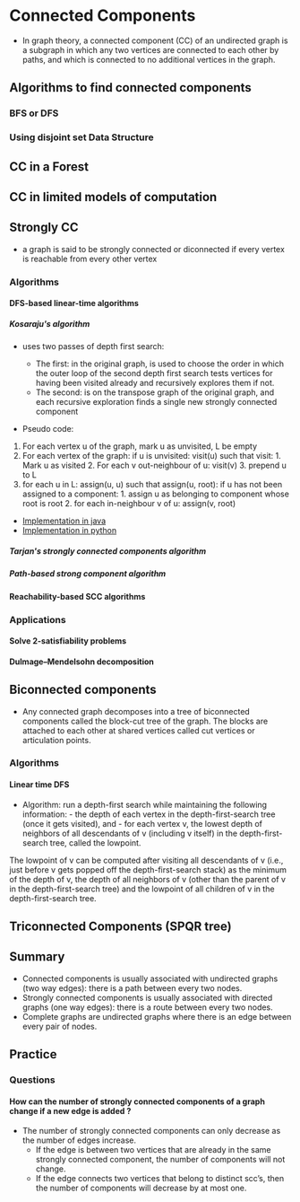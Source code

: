 

# Connected Components 

- In graph theory, a connected component (CC) of an undirected graph is a subgraph in which any two vertices are connected to each other by paths, and which is connected to no additional vertices in the graph. 

## Algorithms to find connected components

### BFS or DFS

### Using disjoint set Data Structure 


## CC in a Forest 


## CC in limited models of computation 

## Strongly CC

- a graph is said to be strongly connected or diconnected if every vertex is reachable from every other vertex 

### Algorithms 

#### DFS-based linear-time algorithms

##### Kosaraju's algorithm

- uses two passes of depth first search:
    - The first: in the original graph, is used to choose the order in which the outer loop of the second depth first search tests vertices for having been visited already and recursively explores them if not.
    - The second: is on the transpose graph of the original graph, and each recursive exploration finds a single new strongly connected component

- Pseudo code: 
 1. For each vertex u of the graph, mark u as unvisited, L be empty
 2. For each vertex of the graph:
      if u is unvisited:
          visit(u) such that visit:
             1. Mark u as visited
             2. For each v out-neighbour of u: visit(v)
             3. prepend u to L 
 3. for each u in L: assign(u, u) such that assign(u, root):
      if u has not been assigned to a component:
         1. assign u as belonging to component whose root is root
         2. for each in-neighbour v of u: assign(v, root)
         
- [Implementation in java](https://github.com/chemouna/practice/blob/master/src/java/com/mounacheikhna/practice/graph/KosarajuScc.java)
- [Implementation in python](https://github.com/chemouna/AlgorithmsPy/blob/master/src/com/mounacheikhna/algorithms/graph/kosaraju.py)

##### Tarjan's strongly connected components algorithm 

##### Path-based strong component algorithm 

#### Reachability-based SCC algorithms

### Applications

#### Solve 2-satisfiability problems 

#### Dulmage–Mendelsohn decomposition

## Biconnected components
- Any connected graph decomposes into a tree of biconnected components called the block-cut tree of the graph. The blocks are attached to each other at shared vertices called cut vertices or articulation points. 

### Algorithms 

#### Linear time DFS 
- Algorithm: 
     run a depth-first search while maintaining the following information:
        - the depth of each vertex in the depth-first-search tree (once it gets visited), and
        - for each vertex v, the lowest depth of neighbors of all descendants of v (including v itself) in the depth-first-search tree, called the lowpoint.
   
 The lowpoint of v can be computed after visiting all descendants of v (i.e., just before v gets popped off the depth-first-search stack) as the minimum of the depth of v, 
 the depth of all neighbors of v (other than the parent of v in the depth-first-search tree) and the lowpoint of all children of v in the depth-first-search tree.

## Triconnected Components (SPQR tree)


## Summary
- Connected components is usually associated with undirected graphs (two way edges): there is a path between every two nodes.
- Strongly connected components is usually associated with directed graphs (one way edges): there is a route between every two nodes.
- Complete graphs are undirected graphs where there is an edge between every pair of nodes.

## Practice

### Questions 

#### How can the number of strongly connected components of a graph change if a new edge is added ?
- The number of strongly connected components can only decrease as the number of edges increase. 
     * If the edge is between two vertices that are already in the same strongly connected component, the number of components will not change. 
     * If the edge connects two vertices that belong to distinct scc’s, then the number of components will decrease by at most one.
